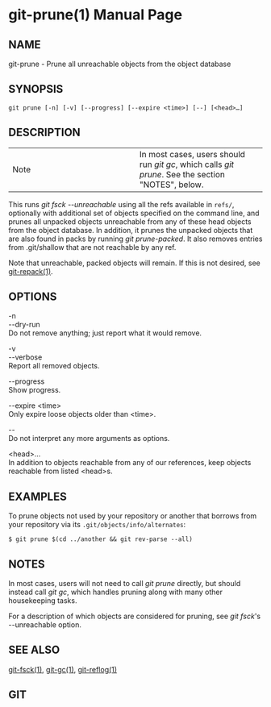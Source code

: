 # git-prune(1) Manual Page

## NAME

git-prune - Prune all unreachable objects from the object database

## SYNOPSIS

    git prune [-n] [-v] [--progress] [--expire <time>] [--] [<head>…​]

## DESCRIPTION

<table><colgroup><col style="width: 50%" /><col style="width: 50%" /></colgroup><tbody><tr class="odd"><td><div class="title">Note</div></td><td>In most cases, users should run <em>git gc</em>, which calls <em>git prune</em>. See the section "NOTES", below.</td></tr></tbody></table>

This runs _git fsck --unreachable_ using all the refs available in `refs/`, optionally with additional set of objects specified on the command line, and prunes all unpacked objects unreachable from any of these head objects from the object database. In addition, it prunes the unpacked objects that are also found in packs by running _git prune-packed_. It also removes entries from .git/shallow that are not reachable by any ref.

Note that unreachable, packed objects will remain. If this is not desired, see [git-repack(1)](git-repack.html).

## OPTIONS

-n  
--dry-run  
Do not remove anything; just report what it would remove.

-v  
--verbose  
Report all removed objects.

--progress  
Show progress.

--expire &lt;time&gt;  
Only expire loose objects older than &lt;time&gt;.

--  
Do not interpret any more arguments as options.

&lt;head&gt;…​  
In addition to objects reachable from any of our references, keep objects reachable from listed &lt;head&gt;s.

## EXAMPLES

To prune objects not used by your repository or another that borrows from your repository via its `.git/objects/info/alternates`:

    $ git prune $(cd ../another && git rev-parse --all)

## NOTES

In most cases, users will not need to call _git prune_ directly, but should instead call _git gc_, which handles pruning along with many other housekeeping tasks.

For a description of which objects are considered for pruning, see _git fsck_'s --unreachable option.

## SEE ALSO

[git-fsck(1)](git-fsck.html), [git-gc(1)](git-gc.html), [git-reflog(1)](git-reflog.html)

## GIT
